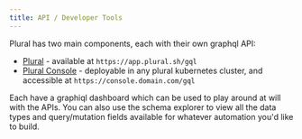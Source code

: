 ```yaml
---
title: API / Developer Tools
---
```


Plural has two main components, each with their own graphql API:

* [Plural](https://app.plural.sh/graphiql) - available at `https://app.plural.sh/gql`
* [Plural Console](https://app.plural.sh/repository/a051a0bf-61b5-4ab5-813d-2c541c83a979) - deployable in any plural kubernetes cluster, and accessible at `https://console.domain.com/gql`

Each have a graphiql dashboard which can be used to play around at will with the APIs. You can also use the schema explorer to view all the data types and query/mutation fields available for whatever automation you'd like to build.

